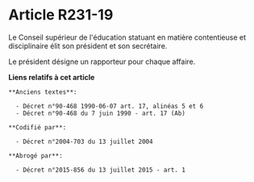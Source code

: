 # Article R231-19

Le Conseil supérieur de l'éducation statuant en matière contentieuse et disciplinaire élit son président et son secrétaire.

Le président désigne un rapporteur pour chaque affaire.

**Liens relatifs à cet article**

	**Anciens textes**:

	  - Décret n°90-468 1990-06-07 art. 17, alinéas 5 et 6
	  - Décret n°90-468 du 7 juin 1990 - art. 17 (Ab)

	**Codifié par**:

	  - Décret n°2004-703 du 13 juillet 2004

	**Abrogé par**:

	  - Décret n°2015-856 du 13 juillet 2015 - art. 1
